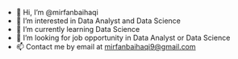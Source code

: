 - 👋 Hi, I’m @mirfanbaihaqi
- 👀 I’m interested in Data Analyst and Data Science
- 🌱 I’m currently learning Data Science
- 💞️ I’m looking for job opportunity in Data Analyst or Data Science
- 📫 Contact me by email at mirfanbaihaqi9@gmail.com

<!---
mirfanbaihaqi/mirfanbaihaqi is a ✨ special ✨ repository because its `README.md` (this file) appears on your GitHub profile.
You can click the Preview link to take a look at your changes.
--->
